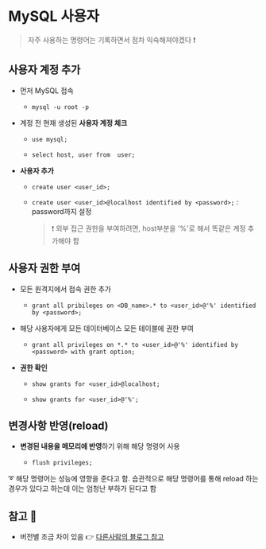 # MySQL 사용자 
> 자주 사용하는 명령어는 기록하면서 점차 익숙해져야겠다 ❗

## 사용자 계정 추가
+ 먼저 MySQL 접속
   + `mysql -u root -p`   


+ 계정 전 현재 생성된 **사용자 계정 체크**
   + `use mysql;`   


   + `select host, user from  user;`
+ **사용자 추가**
   + `create user <user_id>;`
   + `create user <user_id>@localhost identified by <password>;` : password까지 설정   


      > ❗ 외부 접근 권한을 부여하려면, host부분을 '%'로 해서 똑같은 계정 추가해야 함



## 사용자 권한 부여

+ 모든 원격지에서 접속 권한 추가   

   + `grant all pribileges on <DB_name>.* to <user_id>@'%' identified by <password>;`   


+ 해당 사용자에게 모든 데이터베이스 모든 테이블에 권한 부여   

   + `grant all privileges on *.* to <user_id>@'%' identified by <password> with grant option;`

+ **권한 확인**
   + `show grants for <user_id>@localhost;`   


   + `show grants for <user_id>@'%';`
   
   
## 변경사항 반영(reload)    

+ **변경된 내용을 메모리에 반영**하기 위해 해당 명령어 사용   

   + `flush privileges;`   

➰ 해당 명령어는 성능에 영향을 준다고 함. 습관적으로 해당 명령어를 통해 reload 하는 경우가 있다고 하는데 이는 엄청난 부하가 된다고 함    
   
   
   
## 참고 💫
+ 버전별 조금 차이 있음 👉 [다른사람의 블로그 참고](https://fruitdev.tistory.com/206)

